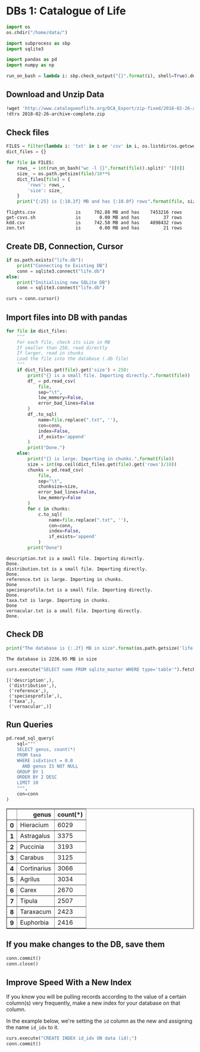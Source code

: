 # DBs 1: Catalogue of Life 

```python
import os
os.chdir("/home/data/")

import subprocess as sbp
import sqlite3

import pandas as pd
import numpy as np

run_on_bash = lambda i: sbp.check_output("{}".format(i), shell=True).decode('utf-8')
```

## Download and Unzip Data
```bash
!wget 'http://www.catalogueoflife.org/DCA_Export/zip-fixed/2018-02-26-archive-complete.zip"'
!dtrx 2018-02-26-archive-complete.zip
```

## Check files


```python
FILES = filter(lambda i: 'txt' in i or 'csv' in i, os.listdir(os.getcwd()))
dict_files = {}

for file in FILES:
    rows_ = int(run_on_bash("wc -l {}".format(file)).split(" ")[0])
    size_ = os.path.getsize(file)/10**6
    dict_files[file] = {
        'rows': rows_,
        'size': size_
    }
    print("{:25} is {:10.2f} MB and has {:10.0f} rows".format(file, size_, rows_))
```

    flights.csv               is     702.88 MB and has    7453216 rows
    get-csvs.sh               is       0.00 MB and has         37 rows
    kdd.csv                   is     742.58 MB and has    4898432 rows
    zen.txt                   is       0.00 MB and has         21 rows


## Create DB, Connection, Cursor


```python
if os.path.exists("life.db"):
    print("Connecting to Existing DB")
    conn = sqlite3.connect("life.db")
else:
    print("Initialising new SQLite DB")
    conn = sqlite3.connect("life.db")
```

```python
curs = conn.cursor()
```

## Import files into DB with pandas


```python
for file in dict_files:
    """
    For each file, check its size in MB
    If smaller than 250, read directly
    If larger, read in chunks
    Load the file into the database (.db file)
    """
    if dict_files.get(file).get('size') < 250:
        print("{} is a small file. Importing directly.".format(file))
        df_ = pd.read_csv(
            file, 
            sep="\t",
            low_memory=False,
            error_bad_lines=False
        )
        df_.to_sql(
            name=file.replace(".txt", ''), 
            con=conn, 
            index=False,
            if_exists='append'
        )
        print("Done.")
    else:
        print("{} is large. Importing in chunks.".format(file))
        size = int(np.ceil(dict_files.get(file).get('rows')/10))
        chunks = pd.read_csv(
            file, 
            sep="\t", 
            chunksize=size, 
            error_bad_lines=False,
            low_memory=False
        )
        for c in chunks:
            c.to_sql(
                name=file.replace(".txt", ''), 
                con=conn, 
                index=False,
                if_exists='append'
            )
        print("Done")    
```

    description.txt is a small file. Importing directly.
    Done.
    distribution.txt is a small file. Importing directly.
    Done.
    reference.txt is large. Importing in chunks.
    Done
    speciesprofile.txt is a small file. Importing directly.
    Done.
    taxa.txt is large. Importing in chunks.
    Done
    vernacular.txt is a small file. Importing directly.
    Done.


## Check DB


```python
print("The database is {:.2f} MB in size".format(os.path.getsize('life.db')/10**6))
```

    The database is 2236.95 MB in size

```python
curs.execute("SELECT name FROM sqlite_master WHERE type='table'").fetchall()
```


    [('description',),
     ('distribution',),
     ('reference',),
     ('speciesprofile',),
     ('taxa',),
     ('vernacular',)]

## Run Queries


```python
pd.read_sql_query(
    sql="""
    SELECT genus, count(*) 
    FROM taxa
    WHERE isExtinct = 0.0
      AND genus IS NOT NULL
    GROUP BY 1
    ORDER BY 2 DESC
    LIMIT 10
    """,
    con=conn
)
```


<div>
<style scoped>
    .dataframe tbody tr th:only-of-type {
        vertical-align: middle;
    }

    .dataframe tbody tr th {
        vertical-align: top;
    }
    
    .dataframe thead th {
        text-align: right;
    }
</style>
<table border="1" class="dataframe">
  <thead>
    <tr style="text-align: right;">
      <th></th>
      <th>genus</th>
      <th>count(*)</th>
    </tr>
  </thead>
  <tbody>
    <tr>
      <th>0</th>
      <td>Hieracium</td>
      <td>6029</td>
    </tr>
    <tr>
      <th>1</th>
      <td>Astragalus</td>
      <td>3375</td>
    </tr>
    <tr>
      <th>2</th>
      <td>Puccinia</td>
      <td>3193</td>
    </tr>
    <tr>
      <th>3</th>
      <td>Carabus</td>
      <td>3125</td>
    </tr>
    <tr>
      <th>4</th>
      <td>Cortinarius</td>
      <td>3066</td>
    </tr>
    <tr>
      <th>5</th>
      <td>Agrilus</td>
      <td>3034</td>
    </tr>
    <tr>
      <th>6</th>
      <td>Carex</td>
      <td>2670</td>
    </tr>
    <tr>
      <th>7</th>
      <td>Tipula</td>
      <td>2507</td>
    </tr>
    <tr>
      <th>8</th>
      <td>Taraxacum</td>
      <td>2423</td>
    </tr>
    <tr>
      <th>9</th>
      <td>Euphorbia</td>
      <td>2416</td>
    </tr>
  </tbody>
</table>
</div>



## If you make changes to the DB, save them


```python
conn.commit()
conn.close()
```

## Improve Speed With a New Index

If you know you will be pulling records according to the value of a certain column(s) very frequently, make a new index for your database on that column. 

In the example below, we're setting the `id` column as the new and assigning the name `id_idx` to it.


```python
curs.execute("CREATE INDEX id_idx ON data (id);")
conn.commit()
```
